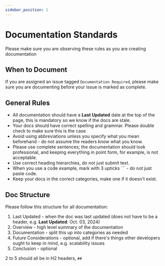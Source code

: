 ```yaml
---
sidebar_position: 1
---
```


# Documentation Standards 
Please make sure you are observing these rules as you are creating documentation

## When to Document
If you are assigned an issue tagged `Documentation Required`, please make sure you are documenting before your issue is marked as complete.

## General Rules
- All documentation should have a **Last Updated** date at the top of the page, this is mandatory so we know if the docs are stale.
- Your docs should have correct spelling and grammar. Please double check to make sure this is the case.
- Avoid using abbreviations unless you specify what you mean beforehand - do not assume the readers know what you know.
- Please use complete sentences; the documentation should look professional, and keeping everything in point form, for example, is not acceptable.
- Use correct heading hierarchies, do not just submit text.
- When you use a code example, mark with 3 upticks ``` - do not just paste code.
- Keep your docs in the correct categories, make one if it doesn't exist.

## Doc Structure
Please follow this structure for all documentation:
1. Last Updated - when the doc was last updated (does not have to be a header, e.g. **Last Updated**: Oct. 03, 2024)
2. Overview - high level summary of the documentation
3. Documentation - split this up into categories as needed
4. Future Considerations - optional, add if there's things other developers ought to keep in mind, e.g. scalability issues
5. Conclusion - optional

2 to 5 should all be in H2 headers, `##`